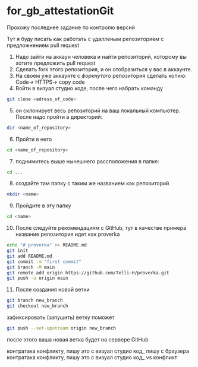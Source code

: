 # for_gb_attestationGit
Прохожу последнее задание по контролю версий

Тут я буду писать как работать с удалленым репозиторием с предложнением pull request

1. Надо зайти на аккаун человека и найти репозиторий, которому вы хотите предложить pull request
2. Сделать fork этого репозитория, и он отобразиться у вас в аккаунте.
3. На своем уже аккаунте с *форкнутого* репозитория сделать копию: Code-> HTTPS-> copy code
4. Войти в визуал студио коде, после чего набрать команду 
```sh
git clone <adress_of_code>

```
5. он склонирует весь репозиторий на ваш локальный компьютер. После надо пройти в директорий:
```sh
dir <name_of_repository>
```
6. Пройти в него
```sh
cd <name_of_repository>

```

7. поднимитесь выше нынешнего рассположения в папке:
```sh
cd ...
```
8. создайте там папку с таким же названием как репозиторий
```sh
mkdir <name>
```
9. Пройдите в эту папку 
```sh
cd <name>
```
10. После следуйте рекомендациям с GitHub, тут в качестве примера название репозитория идет как proverka
```sh
echo "# proverka" >> README.md
git init
git add README.md
git commit -m "first commit"
git branch -M main
git remote add origin https://github.com/Telli-H/proverka.git
git push -u origin main
```

11. После создания новой ветки 
```sh
git branch new_branch
git checkout new_branch
```
зафиксировать (запушить) ветку поможет 
```sh
git push --set-upstream origin new_branch
```
после этого ваша новая ветка будет на сервере GitHub

контратака конфликту, пишу это с визуал студио код_ пишу с браузера
контратака конфликту, пишу это с визуал студио код_ vs конфликт


